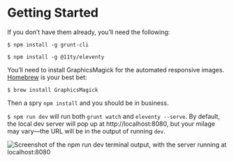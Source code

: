 # Getting Started

If you don’t have them already, you’ll need the following:

`$ npm install -g grunt-cli`

`$ npm install -g @11ty/eleventy`

You’ll need to install GraphicsMagick for the automated responsive images. [Homebrew](https://brew.sh/) is your best bet:

`$ brew install GraphicsMagick`

Then a spry `npm install` and you should be in business.

`$ npm run dev` will run both `grunt watch` and `eleventy --serve`. By default, the local dev server will pop up at http://localhost:8080, but your milage may vary—the URL will be in the output of running `dev`.

![Screenshot of the `npm run dev` terminal output, with the server running at localhost:8080](https://matmarquis.com/_assets/img/filp-dev.jpg)


